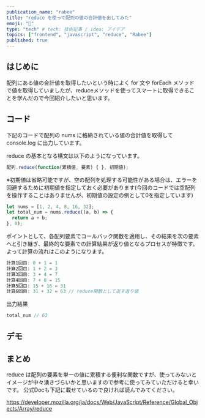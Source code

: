 ```yaml
---
publication_name: "rabee"
title: "reduce を使って配列の値の合計値を出してみた"
emoji: "🌟"
type: "tech" # tech: 技術記事 / idea: アイデア
topics: ["frontend", "javascript", "reduce", "Rabee"]
published: true
---
```

## はじめに
配列にある値の合計値を取得したいという時によく for 文や forEach メソッドで値を取得していましたが、reduceメソッドを使ってスマートに取得できることを学んだので今回紹介したいと思います。

## コード
下記のコードで配列の nums に格納されている値の合計値を取得して console.log に出力しています。

reduce の基本となる構文は以下のようになっています。

```js
配列.reduce(function(累積値, 要素) { }, 初期値);
```

※初期値は省略可能ですが、空の配列を処理する可能性がある場合は、エラーを回避するために初期値を指定しておく必要があります(今回のコードでは空配列を操作することはありませんが、初期値の設定の例として0を指定しています)

```js
let nums = [1, 2, 4, 8, 16, 32];
let total_num = nums.reduce((a, b) => {
  return a + b;
}, 0);
```

ポイントとして、各配列要素でコールバック関数を適用し、その結果を次の要素へと引き継ぎ、最終的な要素での計算結果が返り値となるプロセスが特徴です。
よって計算の流れはこのようになります。

```js
計算1回目: 0 + 1 = 1
計算2回目: 1 + 2 = 3
計算3回目: 3 + 4 = 7
計算4回目: 7 + 8 = 15
計算5回目: 15 + 16 = 31
計算6回目: 31 + 32 = 63 // reduce関数として返す返り値
```

出力結果

```js
total_num // 63
```

## デモ



## まとめ
reduce は配列の要素を単一の値に累積する便利な関数ですが、使ってみないとイメージが中々湧きづらいかと思いますので参考に使ってみていただけると幸いです。
公式Docも下記に載せているので良ければ読んでみてください。

https://developer.mozilla.org/ja/docs/Web/JavaScript/Reference/Global_Objects/Array/reduce